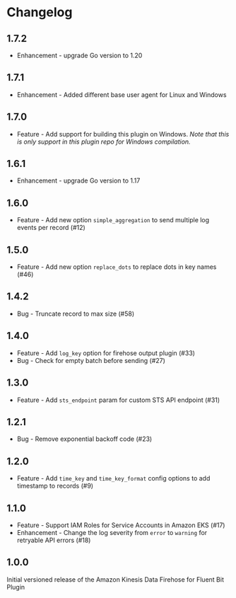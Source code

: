 # Changelog

## 1.7.2
* Enhancement - upgrade Go version to 1.20

## 1.7.1
* Enhancement - Added different base user agent for Linux and Windows

## 1.7.0
* Feature - Add support for building this plugin on Windows. *Note that this is only support in this plugin repo for Windows compilation.*

## 1.6.1
* Enhancement - upgrade Go version to 1.17

## 1.6.0
* Feature - Add new option `simple_aggregation` to send multiple log events per record (#12)

## 1.5.0
* Feature - Add new option `replace_dots` to replace dots in key names (#46)

## 1.4.2
* Bug - Truncate record to max size (#58)

## 1.4.0
* Feature - Add `log_key` option for firehose output plugin (#33)
* Bug - Check for empty batch before sending (#27)

## 1.3.0
* Feature - Add `sts_endpoint` param for custom STS API endpoint (#31)

## 1.2.1
* Bug - Remove exponential backoff code (#23)

## 1.2.0
* Feature - Add `time_key` and `time_key_format` config options to add timestamp to records (#9)

## 1.1.0
* Feature - Support IAM Roles for Service Accounts in Amazon EKS (#17)
* Enhancement - Change the log severity from `error` to `warning` for retryable API errors (#18)


## 1.0.0
Initial versioned release of the Amazon Kinesis Data Firehose for Fluent Bit Plugin
